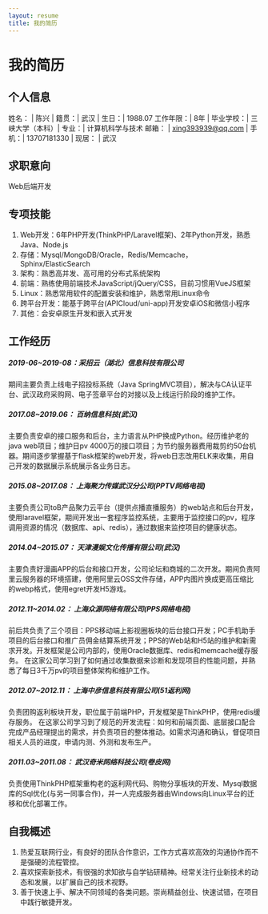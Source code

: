 ```yaml
---
layout: resume
title: 我的简历
---
```


# 我的简历

## 个人信息

姓名：    | 陈兴 | 籍贯：| 武汉 | 生日：| 1988.07
工作年限：| 8年 | 毕业学校：| 三峡大学（本科）| 专业：| 计算机科学与技术
邮箱：    | xing393939@qq.com | 手机：| 13707181330 | 现居： | 武汉


## 求职意向

Web后端开发


## 专项技能

1. Web开发：6年PHP开发(ThinkPHP/Laravel框架)、2年Python开发，熟悉Java、Node.js
1. 存储：Mysql/MongoDB/Oracle，Redis/Memcache，Sphinx/ElasticSearch
1. 架构：熟悉高并发、高可用的分布式系统架构
1. 前端：熟练使用前端技术JavaScript/jQuery/CSS，目前习惯用VueJS框架
1. Linux：熟悉常用软件的配置安装和维护，熟悉常用Linux命令
1. 跨平台开发：能基于跨平台(APICloud/uni-app)开发安卓iOS和微信小程序
1. 其他：会安卓原生开发和嵌入式开发


## 工作经历

##### 2019-06~2019-08：采招云（湖北）信息科技有限公司
期间主要负责上线电子招投标系统（Java SpringMVC项目），解决与CA认证平台、武汉政府采购网、电子签章平台的对接以及上线运行阶段的维护工作。

##### 2017.08~2019.06： 百纳信息科技(武汉)
主要负责安卓的接口服务和后台，主力语言从PHP换成Python。经历维护老的java web项目；维护日pv 4000万的接口项目；为节约服务器费用裁剪约50台机器。期间逐步掌握基于flask框架的web开发，将web日志改用ELK来收集，用自己开发的数据展示系统展示各业务日志。

##### 2015.08~2017.08： 上海聚力传媒武汉分公司(PPTV网络电视)
主要负责公司toB产品聚力云平台（提供点播直播服务）的web站点和后台开发，使用laravel框架，期间开发出一套程序监控系统，主要用于监控接口的pv，程序调用资源的情况（数据库、api、redis），通过数据来监控项目的健康状态。

##### 2014.04~2015.07： 天津漫娱文化传播有限公司(武汉)
主要负责好漫画APP的后台和接口开发，公司论坛和商城的二次开发。期间负责阿里云服务器的环境搭建，使用阿里云OSS文件存储，APP内图片换成更高压缩比的webp格式，使用egret开发H5游戏。

##### 2012.11~2014.02： 上海众源网络有限公司(PPS网络电视)
前后共负责了三个项目：PPS移动端上影视圈板块的后台接口开发；PC手机助手项目的后台接口和推广员佣金结算系统开发；PPS的Web站和H5站的维护和新需求开发。开发框架是公司内部的，使用Oracle数据库、redis和memcache缓存服务。 在这家公司学习到了如何通过收集数据来诊断和发现项目的性能问题，并熟悉了每日3千万pv的项目整体架构和维护工作。

##### 2012.07~2012.11： 上海中彦信息科技有限公司(51返利网)
负责团购返利板块开发，职位属于前端PHP，开发框架是ThinkPHP，使用redis缓存服务。 在这家公司学习到了规范的开发流程：如何和前端页面、底层接口配合完成产品经理提出的需求，并负责项目的整体推动。如需求沟通和确认，督促项目相关人员的进度，申请内测、外测和发布生产。

##### 2011.03~2011.08： 武汉奇米网络科技公司(卷皮网)
负责使用ThinkPHP框架重构老的返利网代码、购物分享板块的开发、Mysql数据库的Sql优化(与另一同事合作)，并一人完成服务器由Windows向Linux平台的迁移和优化部署工作。


## 自我概述

1. 热爱互联网行业，有良好的团队合作意识，工作方式喜欢高效的沟通协作而不是强硬的流程管控。
1. 喜欢探索新技术，有很强的求知欲与自学钻研精神。经常关注行业新技术的动态和发展，以扩展自己的技术视野。
1. 善于快速上手、解决不同领域的各类问题。崇尚精益创业、快速试错，在项目中践行敏捷开发。
